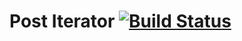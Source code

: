 # Post Iterator [![Build Status](https://travis-ci.org/cmmarslender/post-iterator.svg?branch=master)](https://travis-ci.org/cmmarslender/post-iterator)


